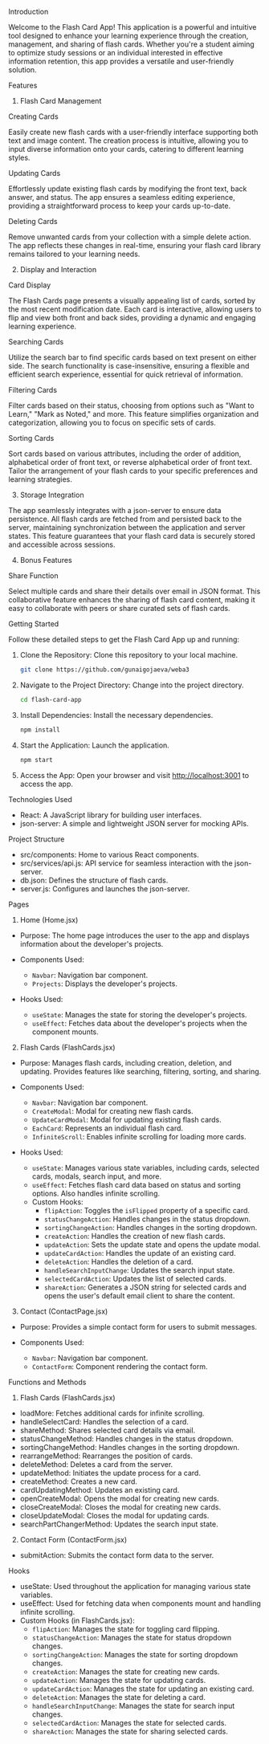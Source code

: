 Introduction

Welcome to the Flash Card App! This application is a powerful and intuitive tool designed to enhance your learning experience through the creation, management, and sharing of flash cards. Whether you're a student aiming to optimize study sessions or an individual interested in effective information retention, this app provides a versatile and user-friendly solution.

Features

1. Flash Card Management

Creating Cards

Easily create new flash cards with a user-friendly interface supporting both text and image content. The creation process is intuitive, allowing you to input diverse information onto your cards, catering to different learning styles.

Updating Cards

Effortlessly update existing flash cards by modifying the front text, back answer, and status. The app ensures a seamless editing experience, providing a straightforward process to keep your cards up-to-date.

Deleting Cards

Remove unwanted cards from your collection with a simple delete action. The app reflects these changes in real-time, ensuring your flash card library remains tailored to your learning needs.

2. Display and Interaction

Card Display

The Flash Cards page presents a visually appealing list of cards, sorted by the most recent modification date. Each card is interactive, allowing users to flip and view both front and back sides, providing a dynamic and engaging learning experience.

Searching Cards

Utilize the search bar to find specific cards based on text present on either side. The search functionality is case-insensitive, ensuring a flexible and efficient search experience, essential for quick retrieval of information.

Filtering Cards

Filter cards based on their status, choosing from options such as "Want to Learn," "Mark as Noted," and more. This feature simplifies organization and categorization, allowing you to focus on specific sets of cards.

Sorting Cards

Sort cards based on various attributes, including the order of addition, alphabetical order of front text, or reverse alphabetical order of front text. Tailor the arrangement of your flash cards to your specific preferences and learning strategies.

3. Storage Integration

The app seamlessly integrates with a json-server to ensure data persistence. All flash cards are fetched from and persisted back to the server, maintaining synchronization between the application and server states. This feature guarantees that your flash card data is securely stored and accessible across sessions.

4. Bonus Features

Share Function

Select multiple cards and share their details over email in JSON format. This collaborative feature enhances the sharing of flash card content, making it easy to collaborate with peers or share curated sets of flash cards.

Getting Started

Follow these detailed steps to get the Flash Card App up and running:

1. Clone the Repository: Clone this repository to your local machine.
   ```bash
   git clone https://github.com/gunaigojaeva/weba3
   ```

2. Navigate to the Project Directory: Change into the project directory.
   ```bash
   cd flash-card-app
   ```

3. Install Dependencies: Install the necessary dependencies.
   ```bash
   npm install
   ```

4. Start the Application: Launch the application.
   ```bash
   npm start
   ```

5. Access the App: Open your browser and visit [http://localhost:3001](http://localhost:3000) to access the app.

Technologies Used

- React: A JavaScript library for building user interfaces.
- json-server: A simple and lightweight JSON server for mocking APIs.

Project Structure

- src/components: Home to various React components.
- src/services/api.js: API service for seamless interaction with the json-server.
- db.json: Defines the structure of flash cards.
- server.js: Configures and launches the json-server.


Pages

1. Home (Home.jsx)

- Purpose: The home page introduces the user to the app and displays information about the developer's projects.
  
- Components Used:
  - `Navbar`: Navigation bar component.
  - `Projects`: Displays the developer's projects.

- Hooks Used:
  - `useState`: Manages the state for storing the developer's projects.
  - `useEffect`: Fetches data about the developer's projects when the component mounts.

2. Flash Cards (FlashCards.jsx)

- Purpose: Manages flash cards, including creation, deletion, and updating. Provides features like searching, filtering, sorting, and sharing.

- Components Used:
  - `Navbar`: Navigation bar component.
  - `CreateModal`: Modal for creating new flash cards.
  - `UpdateCardModal`: Modal for updating existing flash cards.
  - `EachCard`: Represents an individual flash card.
  - `InfiniteScroll`: Enables infinite scrolling for loading more cards.

- Hooks Used:
  - `useState`: Manages various state variables, including cards, selected cards, modals, search input, and more.
  - `useEffect`: Fetches flash card data based on status and sorting options. Also handles infinite scrolling.
  - Custom Hooks:
    - `flipAction`: Toggles the `isFlipped` property of a specific card.
    - `statusChangeAction`: Handles changes in the status dropdown.
    - `sortingChangeAction`: Handles changes in the sorting dropdown.
    - `createAction`: Handles the creation of new flash cards.
    - `updateAction`: Sets the update state and opens the update modal.
    - `updateCardAction`: Handles the update of an existing card.
    - `deleteAction`: Handles the deletion of a card.
    - `handleSearchInputChange`: Updates the search input state.
    - `selectedCardAction`: Updates the list of selected cards.
    - `shareAction`: Generates a JSON string for selected cards and opens the user's default email client to share the content.

3. Contact (ContactPage.jsx)

- Purpose: Provides a simple contact form for users to submit messages.

- Components Used:
  - `Navbar`: Navigation bar component.
  - `ContactForm`: Component rendering the contact form.

Functions and Methods

 1. Flash Cards (FlashCards.jsx)

- loadMore: Fetches additional cards for infinite scrolling.
- handleSelectCard: Handles the selection of a card.
- shareMethod: Shares selected card details via email.
- statusChangeMethod: Handles changes in the status dropdown.
- sortingChangeMethod: Handles changes in the sorting dropdown.
- rearrangeMethod: Rearranges the position of cards.
- deleteMethod: Deletes a card from the server.
- updateMethod: Initiates the update process for a card.
- createMethod: Creates a new card.
- cardUpdatingMethod: Updates an existing card.
- openCreateModal: Opens the modal for creating new cards.
- closeCreateModal: Closes the modal for creating new cards.
- closeUpdateModal: Closes the modal for updating cards.
- searchPartChangerMethod: Updates the search input state.

2. Contact Form (ContactForm.jsx)

- submitAction: Submits the contact form data to the server.

 Hooks

- useState: Used throughout the application for managing various state variables.
- useEffect: Used for fetching data when components mount and handling infinite scrolling.
- Custom Hooks (in FlashCards.jsx):
  - `flipAction`: Manages the state for toggling card flipping.
  - `statusChangeAction`: Manages the state for status dropdown changes.
  - `sortingChangeAction`: Manages the state for sorting dropdown changes.
  - `createAction`: Manages the state for creating new cards.
  - `updateAction`: Manages the state for updating cards.
  - `updateCardAction`: Manages the state for updating an existing card.
  - `deleteAction`: Manages the state for deleting a card.
  - `handleSearchInputChange`: Manages the state for search input changes.
  - `selectedCardAction`: Manages the state for selected cards.
  - `shareAction`: Manages the state for sharing selected cards.
